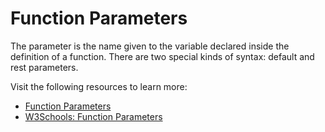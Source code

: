 # Function Parameters

The parameter is the name given to the variable declared inside the definition of a function. There are two special kinds of syntax: default and rest parameters.

Visit the following resources to learn more:

- [Function Parameters](https://developer.mozilla.org/en-US/docs/Web/JavaScript/Guide/Functions#function_parameters)
- [W3Schools: Function Parameters](https://www.w3schools.com/js/js_function_parameters.asp)
